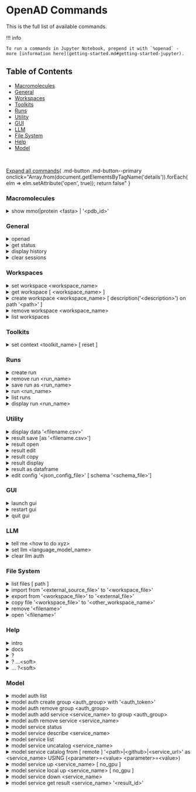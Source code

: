 <!--

DO NOT EDIT
-----------
This file is auto-generated.
To update it, consult instructions:
https://github.com/acceleratedscience/open-ad-toolkit/tree/main/docs

-->

# OpenAD Commands

This is the full list of available commands.

!!! info
    
    To run a commands in Jupyter Notebook, prepend it with `%openad` - more [information here](getting-started.md#getting-started-jupyter).

## Table of Contents
  - [Macromolecules](#macromolecules)
  - [General](#general)
  - [Workspaces](#workspaces)
  - [Toolkits](#toolkits)
  - [Runs](#runs)
  - [Utility](#utility)
  - [GUI](#gui)
  - [LLM](#llm)
  - [File System](#file-system)
  - [Help](#help)
  - [Model](#model)


<br>

[Expand all commands](#){ .md-button .md-button--primary onclick="Array.from(document.getElementsByTagName('details')).forEach(elm => elm.setAttribute('open', true)); return false" }

### Macromolecules

<details markdown code>
<summary markdown>
show mmol|protein &lt;fasta&gt; | '&lt;pdb_id&gt;'
</summary>
Launch the molecule viewer to visualize your macromolecule and inspect its properties.
#### Examples { .disable-anchor }

Show a protein by its PDBe ID:
```shell
show mmol '2g64'
```

Show a protein by its FASTA string:
```shell
show protein MAKWVCKICGYIYDEDAGDPDNGISPGTKFEELPDDWVCPICGAPKSEFEKLED
```
</details>

### General

<details markdown code>
<summary markdown>
openad
</summary>
Display the openad splash screen.
</details>

<details markdown code>
<summary markdown>
get status
</summary>
Display the currently selected workspace and toolkit.
</details>

<details markdown code>
<summary markdown>
display history
</summary>
Display the last 30 commands run in your current workspace.
</details>

<details markdown code>
<summary markdown>
clear sessions
</summary>
Clear any other sessions that may be running.
</details>

### Workspaces

<details markdown code>
<summary markdown>
set workspace &lt;workspace_name&gt;
</summary>
Change the current workspace.
</details>

<details markdown code>
<summary markdown>
get workspace [ &lt;workspace_name&gt; ]
</summary>
Display details a workspace. When no workspace name is passed, details of your current workspace are displayed.
</details>

<details markdown code>
<summary markdown>
create workspace &lt;workspace_name&gt; [ description('&lt;description&gt;') on path '&lt;path&gt;' ]
</summary>
Create a new workspace with an optional description and path.
</details>

<details markdown code>
<summary markdown>
remove workspace &lt;workspace_name&gt;
</summary>
Remove a workspace from your registry. Note that this doesn't remove the workspace's directory.
</details>

<details markdown code>
<summary markdown>
list workspaces
</summary>
Lists all your workspaces.
</details>

### Toolkits

<details markdown code>
<summary markdown>
set context &lt;toolkit_name&gt; [ reset ]
</summary>
Set your context to the chosen toolkit. By setting the context, the selected toolkit functions become available to you. The optional parameter <cmd>reset</cmd> can be used to reset your login information.
</details>

### Runs

<details markdown code>
<summary markdown>
create run
</summary>
Start recording a run.
</details>

<details markdown code>
<summary markdown>
remove run &lt;run_name&gt;
</summary>
remove a run.
</details>

<details markdown code>
<summary markdown>
save run as &lt;run_name&gt;
</summary>
Stop recording a run and save it.
</details>

<details markdown code>
<summary markdown>
run &lt;run_name&gt;
</summary>
Execute a previously recorded run. This will execute every command and continue regardless of any failures.
</details>

<details markdown code>
<summary markdown>
list runs
</summary>
List all runs saved in the current workspace.
</details>

<details markdown code>
<summary markdown>
display run &lt;run_name&gt;
</summary>
Display the commands stored in a certain run.
</details>

### Utility

<details markdown code>
<summary markdown>
display data '&lt;filename.csv&gt;'
</summary>
Display data from a csv file.
</details>

<details markdown code>
<summary markdown>
result save [as '&lt;filename.csv&gt;']
</summary>
Save table data to csv file.
</details>

<details markdown code>
<summary markdown>
result open
</summary>
Explore table data in the browser.
        
If you append <cmd>-d</cmd> to the end of the command <cmd>result open -d</cmd> display will result to data viewer.
</details>

<details markdown code>
<summary markdown>
result edit
</summary>
Edit table data in the browser.
        
If you append <cmd>-d</cmd> to the end of the command <cmd>result open -d</cmd> display will result to data viewer.
</details>

<details markdown code>
<summary markdown>
result copy
</summary>
Copy table data to clipboard, formatted for spreadheet.
</details>

<details markdown code>
<summary markdown>
result display
</summary>
Display the result in the CLI.
      
If you append <cmd>-d</cmd> to the end of the command <cmd>result open -d</cmd> display will result to data viewer.
</details>

<details markdown code>
<summary markdown>
result as dataframe
</summary>
Return the result as dataframe (only for Jupyter Notebook)
</details>

<details markdown code>
<summary markdown>
edit config '&lt;json_config_file&gt;' [ schema '&lt;schema_file&gt;']
</summary>
Edit any JSON file in your workspace directly from the CLI. If a schema is specified, it will be used for validation and documentation.
</details>

### GUI

<details markdown code>
<summary markdown>
launch gui
</summary>
Launch the OpenAD GUI (graphical user interface).
</details>

<details markdown code>
<summary markdown>
restart gui
</summary>
Terminate and then restart the GUI server.
</details>

<details markdown code>
<summary markdown>
quit gui
</summary>
Terminate the GUI server.
</details>

### LLM

<details markdown code>
<summary markdown>
tell me &lt;how to do xyz&gt;
</summary>
Ask your AI assistant how to do anything in OpenAD.
</details>

<details markdown code>
<summary markdown>
set llm  &lt;language_model_name&gt;
</summary>
Set the target language model name for the <cmd>tell me</cmd> command.
</details>

<details markdown code>
<summary markdown>
clear llm auth
</summary>
Clear the language model's authentication file.
</details>

### File System

<details markdown code>
<summary markdown>
list files [ path ]
</summary>
List al directories and files in your current workspace.
</details>

<details markdown code>
<summary markdown>
import from '&lt;external_source_file&gt;' to '&lt;workspace_file&gt;'
</summary>
Import a file from outside OpenAD into your current workspace.
</details>

<details markdown code>
<summary markdown>
export from '&lt;workspace_file&gt;' to '&lt;external_file&gt;'
</summary>
Export a file from your current workspace to anywhere on your hard drive.
</details>

<details markdown code>
<summary markdown>
copy file '&lt;workspace_file&gt;' to '&lt;other_workspace_name&gt;'
</summary>
Export a file from your current workspace to another workspace.
</details>

<details markdown code>
<summary markdown>
remove '&lt;filename&gt;'
</summary>
Remove a file from your current workspace.
</details>

<details markdown code>
<summary markdown>
open '&lt;filename&gt;'
</summary>
Open a file or dataframe in the graphical user interface.
#### Examples { .disable-anchor }

```shell
open 'base_molecules.sdf'
```
```shell
open my_dataframe
```
</details>

### Help

<details markdown code>
<summary markdown>
intro
</summary>
Display an introduction to the OpenAD CLI.
</details>

<details markdown code>
<summary markdown>
docs
</summary>
Open the documentation webpage.
</details>

<details markdown code>
<summary markdown>
?
</summary>
List all available commands.
</details>

<details markdown code>
<summary markdown>
? ...&lt;soft&gt;
</summary>
List all commands containing "..."</soft>
</details>

<details markdown code>
<summary markdown>
... ?&lt;soft&gt;
</summary>
List all commands starting with "..."</soft>
</details>

### Model

<details markdown code>
<summary markdown>
model auth list
</summary>
List authentication groups that have been created.
</details>

<details markdown code>
<summary markdown>
model auth create group &lt;auth_group&gt; with '&lt;auth_token&gt;'
</summary>
Create a new authentication group for model services to use.

Single quotes are required for your <cmd><auth_token></cmd> but optional for <cmd><auth_group></cmd> in case it contains a space or special character.

Authorization is required to connect to IBM-hosted models (IBM partners only). Using an auth group allows you to authorize multiple models at once, and is the recommended authorization method.
#### Examples { .disable-anchor }

1. Copy your authentication token from &lt;link&gt;http://open.accelerate.science&lt;/link&gt; (or your custom URL if your company us running its own instance).
2. Create an auth group, e.g. 'default':
```shell
model auth add group default with '<auth_token>'
```
3. Catalog your services with the auth_group provided:
```shell
model service catalog from remote 'https://open.accelerate.science/proxy' as gen using (inference-service=generation auth_group=default)
```

You can also add a cataloged model to a group after you've created it:
```shell
model auth add service gen to group default
```
</details>

<details markdown code>
<summary markdown>
model auth remove group &lt;auth_group&gt;
</summary>
Remove an authentication group.

Single quotes are optional in case <cmd>auth_group</cmd> contains a space or special character.
#### Examples { .disable-anchor }

```shell
model auth remove group default
```
```shell
model auth remove group 'my group'
```
</details>

<details markdown code>
<summary markdown>
model auth add service &lt;service_name&gt; to group &lt;auth_group&gt;
</summary>
Ad a model service to an authentication group.

Single quotes are optional for both <cmd><service_name></cmd> and <cmd><auth_group></cmd> in case they contain a space or special character.
#### Examples { .disable-anchor }

```shell
model auth add service molf to group default
```
```shell
model auth add service 'my molf' to group 'my group'
```
</details>

<details markdown code>
<summary markdown>
model auth remove service &lt;service_name&gt;
</summary>
Detach a model service from an authentication group.

Single quotes are optional in case <cmd>service_name</cmd> contains a space or special character.
#### Examples { .disable-anchor }

```shell
model auth remove service molf
```
```shell
model auth remove service 'my molf'
```
</details>

<details markdown code>
<summary markdown>
model service status
</summary>
Get the status of your currently cataloged services.
</details>

<details markdown code>
<summary markdown>
model service describe &lt;service_name&gt;
</summary>
Get a service's configuration details.

Single quotes are optional in case <cmd>service_name</cmd> contains a space or special character.
#### Examples { .disable-anchor }

```shell
model service describe gen
```
```shell
model service describe 'my gen'
```
</details>

<details markdown code>
<summary markdown>
model service list
</summary>
List your currently cataloged services.
</details>

<details markdown code>
<summary markdown>
model service uncatalog &lt;service_name&gt;
</summary>
Uncatalog a model service.

Single quotes are optional in case <cmd>service_name</cmd> contains a space or special character.
#### Examples { .disable-anchor }

```shell
uncatalog model service 'gen'
```
```shell
uncatalog model service 'my gen'
```
</details>

<details markdown code>
<summary markdown>
model service catalog from [ remote ] '&lt;path&gt;|&lt;github&gt;|&lt;service_url&gt;' as &lt;service_name&gt; USING (&lt;parameter&gt;=&lt;value&gt; &lt;parameter&gt;=&lt;value&gt;)
</summary>
Catalog a model service from a local path, from GitHub or from an hosted service URL.

            
#### Parameters

<cmd><path>|<github>|<service_url></cmd>
    The location of the model service, to be provided in single quotes.
    This can be a local path, a GitHub SSH URI, or a URL for an existing remote service:
    <soft>...</soft><cmd>from '/path/to/service'</cmd>
    <soft>...</soft><cmd>from 'git@github.com:acceleratedscience/generation_inference_service.git'</cmd>
    <soft>...</soft><cmd>from remote '0.0.0.0:8080'</cmd> <soft>// Note: 'remote' is required for cataloging a remote service</soft>

<cmd><service_name></cmd>
    How you will be refering to the service when using it. Keep it short, e.g. <cmd>prop</cmd> for a service that calculates properties.
    Single quotes are optional in case you want to used a space or special character.

    
#### The USING Clause

The parameters below are only needed when connecting to an IBM-hosted service (IBM partners only).

<cmd>inference-service=<string></cmd> (required)
    The name of the inference service you want to connect to, eg. generation ot molformer.
Authorization:
    To authorize to an IBM-hosted service (IBM partners only), you have two options:
    1. <cmd>authorization='<auth_token>'</cmd>
        Provide your authorzation token directly.
        Note: to use this option, <cmd>auth_group</cmd> can not be defined.
    2. <cmd>auth_group=<auth_group_name></cmd>
        The name of an authorization group which contains your <cmd>auth_token</cmd>.
        This is recommended if you will be using more than one model service.
        For instructions on how to set up an auth group, run <cmd>model auth add group ?</cmd>
        Note: to use this option, <cmd>authorization</cmd> can not be defined.

#### Examples { .disable-anchor }


Catalog a model using SkyPilot deployment
```shell
catalog model service from 'git@github.com:acceleratedscience/generation_inference_service.git' as gen
```

Catalog a model using a authentication group
&lt;cmd&gt;catalog model service from remote 'https://open.accelerate.science/proxy' as molf
USING (inference-service=molformer auth_group=default)&lt;/cmd&gt;

Catalog a model using an authorization token
&lt;cmd&gt;openad catalog model service from remote 'https://open.accelerate.science/proxy' as gen
USING (inference-service=generation authorization='&lt;auth_token&gt;')&lt;/cmd&gt;

Catalog a remote service that was shared with you:
```shell
catalog model service from remote 'http://54.235.3.243:3001' as gen
```
</details>

<details markdown code>
<summary markdown>
model service up &lt;service_name&gt; [ no_gpu ]
</summary>
Launch a model service, after it was cataloged using <cmd>model service catalog</cmd>.

Single quotes are optional in case <cmd>service_name</cmd> contains a space or special character.

If you don't want your service to use GPU you can append the <cmd>no_gpu</cmd> clause.
#### Examples { .disable-anchor }

```shell
model service up gen
```
```shell
model service up 'my gen'
```
```shell
model service up gen no_gpu
```
</details>

<details markdown code>
<summary markdown>
model service local up &lt;service_name&gt; [ no_gpu ]
</summary>
Launch a model service locally.

Single quotes are optional in case <cmd>service_name</cmd> contains a space or special character.

If you don't want your service to use GPU you can append the <cmd>no_gpu</cmd> clause.
#### Examples { .disable-anchor }

```shell
 model service local up gen
```
```shell
 model service local up 'my gen'
```
```shell
 model service local up gen no_gpu
```
</details>

<details markdown code>
<summary markdown>
model service down &lt;service_name&gt;
</summary>
Deactivate a model service.

Single quotes are optional in case <cmd>service_name</cmd> contains a space or special character.
#### Examples { .disable-anchor }

```shell
model service down gen
```
```shell
model service down 'my gen'
```
</details>

<details markdown code>
<summary markdown>
model service get result &lt;service_name&gt; '&lt;result_id&gt;'
</summary>
Retrieve a result from a model service.

This is for async inference, which will return a <cmd><result_id></cmd> instead of a result.
            
Single quotes are optional in case <cmd>service_name</cmd> contains a space or special character.
#### Examples { .disable-anchor }

```shell
get model service gen result 'xyz'
```
```shell
get model service 'my gen' result 'xyz'
```
</details>


